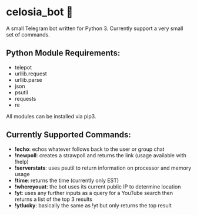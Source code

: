 # celosia_bot 🌺
A small Telegram bot written for Python 3.  Currently support a very small set of commands.

## Python Module Requirements:
* telepot
* urllib.request
* urllib.parse
* json
* psutil
* requests
* re

All modules can be installed via pip3.

## Currently Supported Commands:
* **!echo**: echos whatever follows back to the user or group chat
* **!newpoll**: creates a strawpoll and returns the link (usage available with !help)
* **!serverstats**: uses psutil to return information on processor and memory usage
* **!time**: returns the time (currently only EST)
* **!whereyouat**: the bot uses its current public IP to determine location
* **!yt**: uses any further inputs as a query for a YouTube search then returns a list of the top 3 results
* **!ytlucky**: basically the same as !yt but only returns the top result
